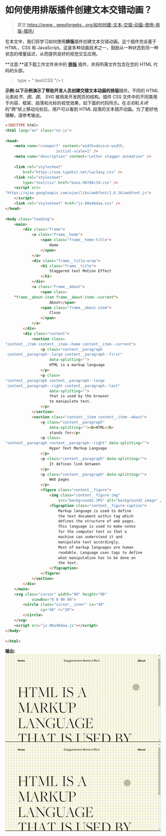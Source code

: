 # 如何使用排版插件创建文本交错动画？

> 原文:[https://www . geesforgeks . org/如何创建-文本-交错-动画-使用-排版-插件/](https://www.geeksforgeeks.org/how-to-create-text-stagger-animation-using-typographymotion-plugin/)

在本文中，我们将学习如何使用**排版**插件创建文本交错动画。这个插件完全基于 HTML、CSS 和 JavaScript。这是多种动画技术之一，鼓励从一种状态到另一种状态的增量延迟，从而提供良好的视觉交互应用。

**注意:**请下载工作文件夹中的 [**排版**](https://github.com/codrops/TypographyMotion/) 插件，并将所需文件包含在您的 HTML 代码的头部。

> <link href="”https://use.typekit.net/lwc3axy.css”" rel="”stylesheet”<br/">type = " text/CSS "/>
> <link href = " base . 98 FD 6c 19 . CSS " rel = " style sheet " type = " text/CSS "/><link href = " js . 00 a 46 da . CSS " rel = " style sheet " type = " text/CSS "/>t

**示例:**以下示例演示了帮助开发人员创建交错文本动画的**排版**插件。不同的 HTML 元素如*节*、*图*、*圆*、 *SVG* 被用来开发网页的结构。插件 CSS 文件中的不同类用于内容、框架、段落和光标的视觉效果，如下面的代码所示。在*左右*和*关闭*的“跨”帧上移动光标后，用户可以看到 HTML 段落的文本错开动画。为了更好地理解，请参考输出。

```html
<!DOCTYPE html>
<html lang="en" class="no-js">

<head>
    <meta name="viewport" content="width=device-width, 
                       initial-scale=1" />
    <meta name="description" content="Letter stagger animation" />

    <link rel="stylesheet" 
        href="https://use.typekit.net/lwc3axy.css" />
    <link rel="stylesheet" 
        type="text/css" href="base.98fd6c19.css" />
    <script src=
"https://ajax.googleapis.com/ajax/libs/webfont/1.6.26/webfont.js">
    </script>
    <link rel="stylesheet" href="js.00a46daa.css" />
</head>

<body class="loading">
    <main>
        <div class="frame">
            <a class="frame__home">
                <span class="frame__home-title">
                    Home
                </span>
            </a>
            <div class="frame__title-wrap">
                <h1 class="frame__title">
                    Staggered text Motion Effect
                </h1>
            </div>
            <a class="frame__about">
                <span class=
    "frame__about-item frame__about-item--current">
                    About</span>
                <span class="frame__about-item">
                    Close
                </span>
            </a>
        </div>
        <div class="content">
            <section class=
"content__item content__item--home content__item--current">
                <p class="content__paragraph 
 content__paragraph--large content__paragraph--first" 
                    data-splitting="">
                    HTML is a markup language
                </p>
                <p class=
"content__paragraph content__paragraph--large 
 content__paragraph--right content__paragraph--last" 
                    data-splitting="">
                    that is used by the browser 
                    to manipulate text.
                </p>
            </section>
            <section class="content__item content__item--about">
                <p class="content__paragraph" 
                    data-splitting=""><b>HTML</b>
                    stands for</p>
                <p class=
"content__paragraph content__paragraph--right" data-splitting="">
                    Hyper Text Markup Language
                </p>
                <p class="content__paragraph" data-splitting="">
                    It defines link between
                </p>
                <p class="content__paragraph" data-splitting="">
                    Web pages
                </p>
                <figure class="content__figure">
                    <img class="content__figure-img" 
                        src="background2.JPG" alt="background2 image" />
                    <figcaption class="content__figure-caption">
                        Markup language is used to define
                        the text document within tag which 
                        defines the structure of web pages. 
                        This language is used to make notes
                        for the computer text so that a 
                        machine can understand it and
                        manipulate text accordingly.
                        Most of markup languages are human 
                        readable. Language uses tags to define 
                        what manipulation has to be done on 
                        the text.
                    </figcaption>
                </figure>
            </section>
        </div>
    </main>
    <svg class="cursor" width="90" height="90" 
            viewBox="0 0 90 90">
        <circle class="cursor__inner" cx="40" 
                cy="40" r="20">
        </circle>
    </svg>
    <script src="js.00a46daa.js"></script>
</body>

</html>
```

**输出:**
![text stagger animation](img/3e622d7f951bebcd5147695b81ef22f5.png)
![text stagger animation](img/4168da1acf916ae5087c8c9cbb086931.png)